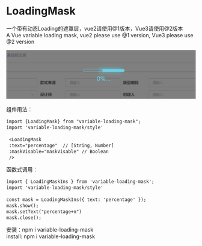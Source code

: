 <!--
 * @Author: 陈德立*******419287484@qq.com
 * @Date: 2021-11-16 10:55:30
 * @LastEditTime: 2021-11-24 17:34:19
 * @LastEditors: 陈德立*******419287484@qq.com
 * @Github: https://github.com/Alan1034
 * @Description: 
 * @FilePath: \LoadingMask\README.md
 * 
-->
# LoadingMask

一个带有动态Loading的遮罩层，vue2请使用@1版本，Vue3请使用@2版本 <br/>
A Vue variable loading mask, vue2 please use @1 version, Vue3 please use @2 version

![image-20211116115258955](https://raw.githubusercontent.com/Alan1034/PicturesServer/main/PicGo_imgs/202111161152173.png)

组件用法：

    import {LoadingMask} from "variable-loading-mask";
    import 'variable-loading-mask/style'
    
     <LoadingMask 
     :text="percentage"  // [String, Number]
     :maskVisable="maskVisable" // Boolean
     />

函数式调用：

```
import { LoadingMaskIns } from 'variable-loading-mask';
import 'variable-loading-mask/style'

const mask = LoadingMaskIns({ text: 'percentage' });
mask.show();
mask.setText("percentage+n")
mask.close();
```

安装：npm i variable-loading-mask<br/>
install: npm i variable-loading-mask